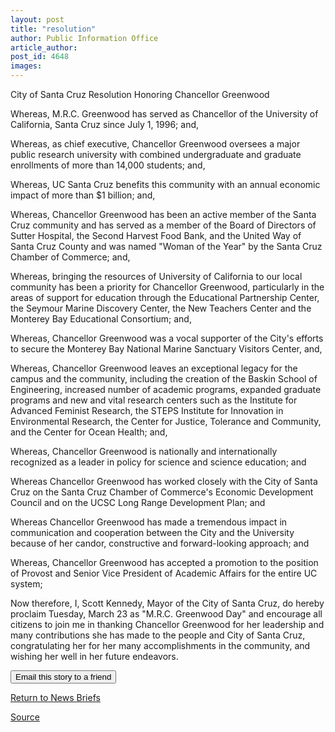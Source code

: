```yaml
---
layout: post
title: "resolution"
author: Public Information Office
article_author: 
post_id: 4648
images:
---
```


<p class="sectionhead">
  City of Santa Cruz Resolution Honoring Chancellor Greenwood
</p>
<p>
  Whereas, M.R.C. Greenwood has served as Chancellor of the University of California, Santa Cruz since July 1, 1996; and,<br>
</p>
<p>
  Whereas, as chief executive, Chancellor Greenwood oversees a major public research university with combined undergraduate and graduate enrollments of more than 14,000 students; and,<br>
</p>
<p>
  Whereas, UC Santa Cruz benefits this community with an annual economic impact of more than $1 billion; and,<br>
</p>
<p>
  Whereas, Chancellor Greenwood has been an active member of the Santa Cruz community and has served as a member of the Board of Directors of Sutter Hospital, the Second Harvest Food Bank, and the United Way of Santa Cruz County and was named "Woman of the Year" by the Santa Cruz Chamber of Commerce; and,<br>
</p>
<p>
  Whereas, bringing the resources of University of California to our local community has been a priority for Chancellor Greenwood, particularly in the areas of support for education through the Educational Partnership Center, the Seymour Marine Discovery Center, the New Teachers Center and the Monterey Bay Educational Consortium; and,<br>
</p>
<p>
  Whereas, Chancellor Greenwood was a vocal supporter of the City's efforts to secure the Monterey Bay National Marine Sanctuary Visitors Center, and,<br>
</p>
<p>
  Whereas, Chancellor Greenwood leaves an exceptional legacy for the campus and the community, including the creation of the Baskin School of Engineering, increased number of academic programs, expanded graduate programs and new and vital research centers such as the Institute for Advanced Feminist Research, the STEPS Institute for Innovation in Environmental Research, the Center for Justice, Tolerance and Community, and the Center for Ocean Health; and,<br>
</p>
<p>
  Whereas, Chancellor Greenwood is nationally and internationally recognized as a leader in policy for science and science education; and<br>
</p>
<p>
  Whereas Chancellor Greenwood has worked closely with the City of Santa Cruz on the Santa Cruz Chamber of Commerce's Economic Development Council and on the UCSC Long Range Development Plan; and<br>
</p>
<p>
  Whereas Chancellor Greenwood has made a tremendous impact in communication and cooperation between the City and the University because of her candor, constructive and forward-looking approach; and<br>
</p>
<p>
  Whereas, Chancellor Greenwood has accepted a promotion to the position of Provost and Senior Vice President of Academic Affairs for the entire UC system;<br>
</p>
<p>
  Now therefore, I, Scott Kennedy, Mayor of the City of Santa Cruz, do hereby proclaim Tuesday, March 23 as "M.R.C. Greenwood Day" and encourage all citizens to join me in thanking Chancellor Greenwood for her leadership and many contributions she has made to the people and City of Santa Cruz, congratulating her for her many accomplishments in the community, and wishing her well in her future endeavors.
</p>
<p>
  <input name="SUBMIT" type="submit" value="Email this story to a friend">
</p>
<p>
  <a href="morenews.html">Return to News Briefs</a>
</p>
<p><a href="http://www1.ucsc.edu/currents/03-04/03-29/resolution.html" title="Permalink to resolution">Source</a></p>

